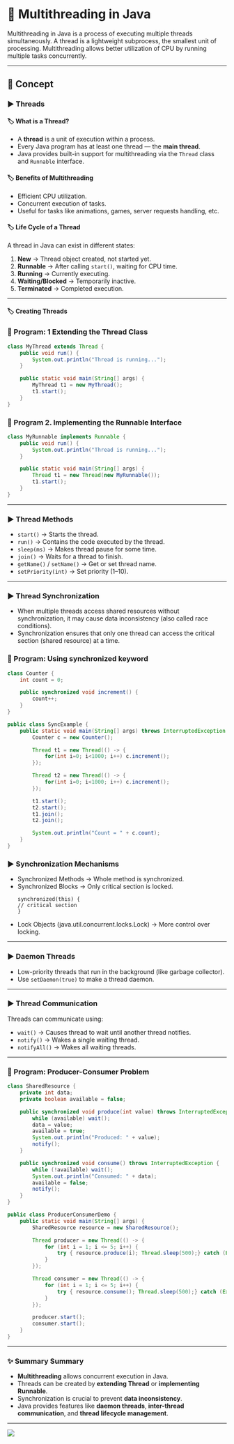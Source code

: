 # 🚀 Multithreading in Java

Multithreading in Java is a process of executing multiple threads simultaneously. A thread is a lightweight subprocess, the smallest unit of processing. Multithreading allows better utilization of CPU by running multiple tasks concurrently.

---

## 📘 Concept

### ▶️ Threads

#### 🏷️ What is a Thread?

* A **thread** is a unit of execution within a process.
* Every Java program has at least one thread — the **main thread**.
* Java provides built-in support for multithreading via the `Thread` class and `Runnable` interface.

#### 🏷️ Benefits of Multithreading

* Efficient CPU utilization.
* Concurrent execution of tasks.
* Useful for tasks like animations, games, server requests handling, etc.

#### 🏷️ Life Cycle of a Thread

A thread in Java can exist in different states:

1. **New** → Thread object created, not started yet.
2. **Runnable** → After calling `start()`, waiting for CPU time.
3. **Running** → Currently executing.
4. **Waiting/Blocked** → Temporarily inactive.
5. **Terminated** → Completed execution.

---

#### 🏷️ Creating Threads

### 📝 Program: 1 Extending the Thread Class

```java
class MyThread extends Thread {
    public void run() {
        System.out.println("Thread is running...");
    }

    public static void main(String[] args) {
        MyThread t1 = new MyThread();
        t1.start();
    }
}
```

### 📝 Program 2. Implementing the Runnable Interface

```java
class MyRunnable implements Runnable {
    public void run() {
        System.out.println("Thread is running...");
    }

    public static void main(String[] args) {
        Thread t1 = new Thread(new MyRunnable());
        t1.start();
    }
}
```

---

### ▶️ Thread Methods

* `start()` → Starts the thread.
* `run()` → Contains the code executed by the thread.
* `sleep(ms)` → Makes thread pause for some time.
* `join()` → Waits for a thread to finish.
* `getName()` / `setName()` → Get or set thread name.
* `setPriority(int)` → Set priority (1–10).

---

### ▶️ Thread Synchronization

- When multiple threads access shared resources without synchronization, it may cause data inconsistency (also called race conditions).  
- Synchronization ensures that only one thread can access the critical section (shared resource) at a time.

### 📝 Program: Using synchronized keyword

```java
class Counter {
    int count = 0;

    public synchronized void increment() {
        count++;
    }
}

public class SyncExample {
    public static void main(String[] args) throws InterruptedException {
        Counter c = new Counter();

        Thread t1 = new Thread(() -> {
            for(int i=0; i<1000; i++) c.increment();
        });

        Thread t2 = new Thread(() -> {
            for(int i=0; i<1000; i++) c.increment();
        });

        t1.start();
        t2.start();
        t1.join();
        t2.join();

        System.out.println("Count = " + c.count);
    }
}
```

### ▶️️ Synchronization Mechanisms

- Synchronized Methods → Whole method is synchronized.
- Synchronized Blocks → Only critical section is locked.
    ```
    synchronized(this) {
    // critical section
    }
    ```
- Lock Objects (java.util.concurrent.locks.Lock) → More control over locking.

---

### ▶️️ Daemon Threads

* Low-priority threads that run in the background (like garbage collector).
* Use `setDaemon(true)` to make a thread daemon.

---

### ▶️ Thread Communication

Threads can communicate using:

* `wait()` → Causes thread to wait until another thread notifies.
* `notify()` → Wakes a single waiting thread.
* `notifyAll()` → Wakes all waiting threads.

---

### 📝 Program: Producer-Consumer Problem

```java
class SharedResource {
    private int data;
    private boolean available = false;

    public synchronized void produce(int value) throws InterruptedException {
        while (available) wait();
        data = value;
        available = true;
        System.out.println("Produced: " + value);
        notify();
    }

    public synchronized void consume() throws InterruptedException {
        while (!available) wait();
        System.out.println("Consumed: " + data);
        available = false;
        notify();
    }
}

public class ProducerConsumerDemo {
    public static void main(String[] args) {
        SharedResource resource = new SharedResource();

        Thread producer = new Thread(() -> {
            for (int i = 1; i <= 5; i++) {
                try { resource.produce(i); Thread.sleep(500);} catch (Exception e) {}
            }
        });

        Thread consumer = new Thread(() -> {
            for (int i = 1; i <= 5; i++) {
                try { resource.consume(); Thread.sleep(500);} catch (Exception e) {}
            }
        });

        producer.start();
        consumer.start();
    }
}
```

---

### ✨ Summary Summary

* **Multithreading** allows concurrent execution in Java.
* Threads can be created by **extending Thread** or **implementing Runnable**.
* Synchronization is crucial to prevent **data inconsistency**.
* Java provides features like **daemon threads**, **inter-thread communication**, and **thread lifecycle management**.

---

[![](https://img.shields.io/badge/Go_Back-🔙-d6cadd?style=for-the-badge&labelColor=d6cadd)](../../../../../../course-docs/TABLE_CONTENT_README.md)

